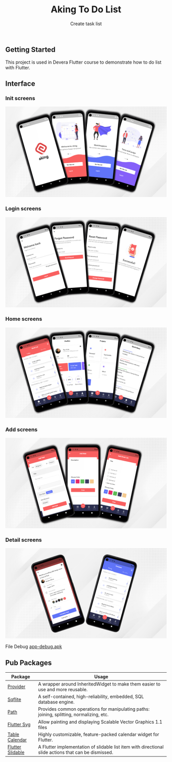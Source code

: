 <h1 align="center">Aking To Do List</h1>

<p align="center">Create task list</p>

<br>

## Getting Started

This project is used in Devera Flutter course to demonstrate how to do list with Flutter.


## Interface
### Init screens
<img src="interface_README/init_screens.png">

### Login screens
<img src="interface_README/login_screens.png">

### Home screens
<img src="interface_README/home_screens.png">

### Add screens
<img src="interface_README/add_screens.png">

### Detail screens
<img src="interface_README/detail_screens.png">

File Debug
[app-debug.apk](https://drive.google.com/file/d/1XUwSrw8rj1JfaAO49Mqukl2Cv49KM4LC/view?usp=sharing)

## Pub Packages

| Package  | Usage |
| ------ | ------ |
| [Provider](https://pub.dev/packages/provider) |  A wrapper around InheritedWidget to make them easier to use and more reusable.
| [Sqflite](https://pub.dev/packages/sqflite) |  A self-contained, high-reliability, embedded, SQL database engine.
| [Path](https://pub.dev/packages/path) | Provides common operations for manipulating paths: joining, splitting, normalizing, etc.
| [Flutter Svg](https://pub.dev/packages/flutter_svg) | Allow painting and displaying Scalable Vector Graphics 1.1 files
| [Table Calendar](https://pub.dev/packages/table_calendar) | Highly customizable, feature-packed calendar widget for Flutter.
| [Flutter Slidable](https://pub.dev/packages/flutter_slidable) | A Flutter implementation of slidable list item with directional slide actions that can be dismissed.
